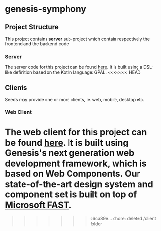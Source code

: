 # genesis-symphony

## Project Structure

This project contains **server** sub-project which contain respectively the frontend and the backend code

### Server

The server code for this project can be found [here](./server/README.md).
It is built using a DSL-like definition based on the Kotlin language: GPAL.
<<<<<<< HEAD

## Clients

Seeds may provide one or more clients, ie. web, mobile, desktop etc.

### Web Client

The web client for this project can be found [here](./client/web/README.md). It is built using Genesis's next
generation web development framework, which is based on Web Components. Our state-of-the-art design system and component
set is built on top of [Microsoft FAST](https://www.fast.design/docs/introduction/).
=======
>>>>>>> c6ca89e... chore: deleted /client folder
